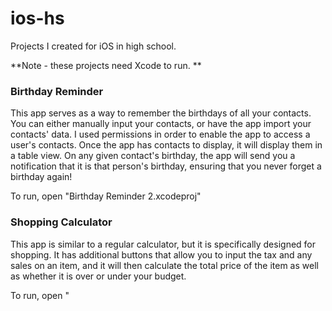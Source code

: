 # ios-hs
Projects I created for iOS in high school.

**Note - these projects need Xcode to run. **

### Birthday Reminder

This app serves as a way to remember the birthdays of all your contacts. You can either manually input your contacts, or have the app import your contacts' data. I used permissions in order to enable the app to access a user's contacts. Once the app has contacts to display, it will display them in a table view. On any given contact's birthday, the app will send you a notification that it is that person's birthday, ensuring that you never forget a birthday again!

To run, open "Birthday Reminder 2.xcodeproj"


### Shopping Calculator 

This app is similar to a regular calculator, but it is specifically designed for shopping. It has additional buttons that allow you to input the tax and any sales on an item, and it will then calculate the total price of the item as well as whether it is over or under your budget. 

To run, open "
